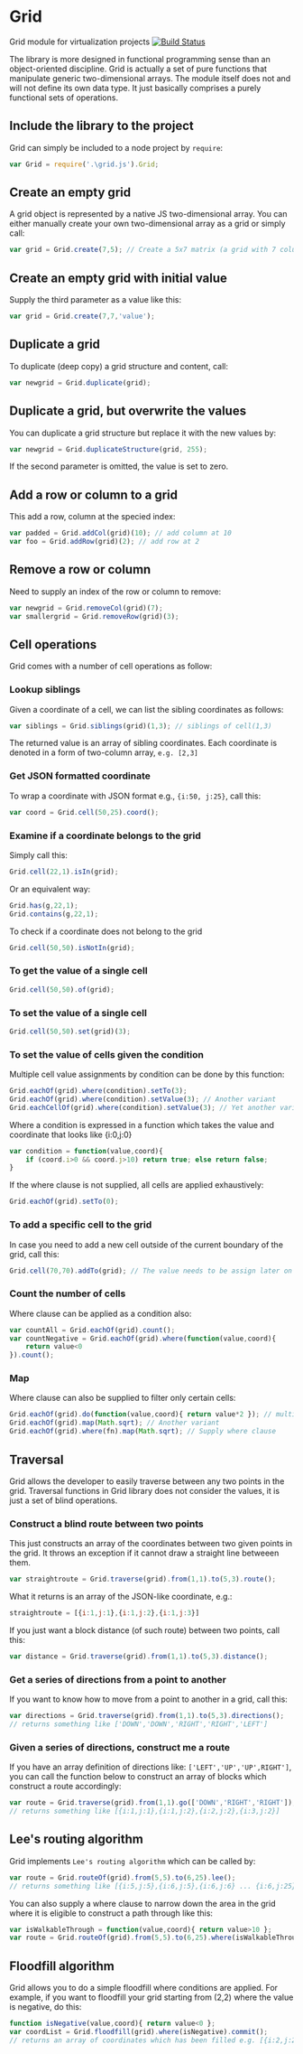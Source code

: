 # Grid
Grid module for virtualization projects
[![Build Status](https://travis-ci.org/starcolon/Grid.svg?branch=master)](https://travis-ci.org/starcolon/Grid)



The library is more designed in functional programming sense than an object-oriented discipline. Grid is actually a set of pure functions that manipulate generic two-dimensional arrays. The module itself does not and will not define its own data type. It just basically comprises a purely functional sets of operations.

## Include the library to the project
Grid can simply be included to a node project by `require`:

```javascript
var Grid = require('.\grid.js').Grid;
```

## Create an empty grid
A grid object is represented by a native JS two-dimensional array. You can either manually create your own two-dimensional array as a grid or simply call:

```javascript
var grid = Grid.create(7,5); // Create a 5x7 matrix (a grid with 7 columns, 5 rows)
```

## Create an empty grid with initial value
Supply the third parameter as a value like this:
```javascript
var grid = Grid.create(7,7,'value');
```

## Duplicate a grid
To duplicate (deep copy) a grid structure and content, call:
```javascript
var newgrid = Grid.duplicate(grid);
```

## Duplicate a grid, but overwrite the values
You can duplicate a grid structure but replace it with the new values by:
```javascript
var newgrid = Grid.duplicateStructure(grid, 255);
```

If the second parameter is omitted, the value is set to zero.


## Add a row or column to a grid
This add a row, column at the specied index:
```javascript
var padded = Grid.addCol(grid)(10); // add column at 10
var foo = Grid.addRow(grid)(2); // add row at 2
```

## Remove a row or column
Need to supply an index of the row or column to remove:
```javascript
var newgrid = Grid.removeCol(grid)(7); 
var smallergrid = Grid.removeRow(grid)(3);
```

## Cell operations
Grid comes with a number of cell operations as follow:

### Lookup siblings
Given a coordinate of a cell, we can list the sibling coordinates as follows:
```javascript
var siblings = Grid.siblings(grid)(1,3); // siblings of cell(1,3)
```

The returned value is an array of sibling coordinates. Each coordinate is denoted in a form of two-column array, `e.g. [2,3]`

### Get JSON formatted coordinate
To wrap a coordinate with JSON format e.g., `{i:50, j:25}`, call this:
```javascript
var coord = Grid.cell(50,25).coord();
```

### Examine if a coordinate belongs to the grid
Simply call this:
```javascript
Grid.cell(22,1).isIn(grid);
```

Or an equivalent way:
```javascript
Grid.has(g,22,1);
Grid.contains(g,22,1);
```

To check if a coordinate does not belong to the grid
```javascript
Grid.cell(50,50).isNotIn(grid);
```


### To get the value of a single cell
```javascript
Grid.cell(50,50).of(grid);
```

### To set the value of a single cell
```javascript
Grid.cell(50,50).set(grid)(3);
```

### To set the value of cells given the condition
Multiple cell value assignments by condition can be done by this function:
```javascript
Grid.eachOf(grid).where(condition).setTo(3);
Grid.eachOf(grid).where(condition).setValue(3); // Another variant
Grid.eachCellOf(grid).where(condition).setValue(3); // Yet another variant
```

Where a condition is expressed in a function which takes the value and coordinate that looks like {i:0,j:0}
```javascript
var condition = function(value,coord){ 
    if (coord.i>0 && coord.j>10) return true; else return false; 
}
```

If the where clause is not supplied, all cells are applied exhaustively:
```javascript
Grid.eachOf(grid).setTo(0);
```

### To add a specific cell to the grid
In case you need to add a new cell outside of the current boundary of the grid, call this:
```javascript
Grid.cell(70,70).addTo(grid); // The value needs to be assign later on
```

### Count the number of cells
Where clause can be applied as a condition also:
```javascript
var countAll = Grid.eachOf(grid).count();
var countNegative = Grid.eachOf(grid).where(function(value,coord){
	return value<0
}).count();
```

### Map
Where clause can also be supplied to filter only certain cells:
```javascript
Grid.eachOf(grid).do(function(value,coord){ return value*2 }); // multiple each cell by two
Grid.eachOf(grid).map(Math.sqrt); // Another variant
Grid.eachOf(grid).where(fn).map(Math.sqrt); // Supply where clause
```


## Traversal
Grid allows the developer to easily traverse between any two points in the grid. Traversal functions in Grid library does not consider the values, it is just a set of blind operations.

### Construct a blind route between two points
This just constructs an array of the coordinates between two given points in the grid. It throws an exception if it cannot draw a straight line betweeen them.

```javascript
var straightroute = Grid.traverse(grid).from(1,1).to(5,3).route();
```

What it returns is an array of the JSON-like coordinate, e.g.:
```javascript
straightroute = [{i:1,j:1},{i:1,j:2},{i:1,j:3}]
```

If you just want a block distance (of such route) between two points, call this:
```javascript
var distance = Grid.traverse(grid).from(1,1).to(5,3).distance();
```

### Get a series of directions from a point to another
If you want to know how to move from a point to another in a grid, call this:
```javascript
var directions = Grid.traverse(grid).from(1,1).to(5,3).directions();
// returns something like ['DOWN','DOWN','RIGHT','RIGHT','LEFT']
```

### Given a series of directions, construct me a route
If you have an array definition of directions like: `['LEFT','UP','UP',RIGHT']`, you can call the function below to construct an array of blocks which construct a route accordingly:

```javascript
var route = Grid.traverse(grid).from(1,1).go(['DOWN','RIGHT','RIGHT']);
// returns something like [{i:1,j:1},{i:1,j:2},{i:2,j:2},{i:3,j:2}]
```

## Lee's routing algorithm
Grid implements `Lee's routing algorithm` which can be called by:

```javascript
var route = Grid.routeOf(grid).from(5,5).to(6,25).lee();
// returns something like [{i:5,j:5},{i:6,j:5},{i:6,j:6} ... {i:6,j:25}]
```

You can also supply a where clause to narrow down the area in the grid where it is eligible to construct a path through like this:
```javascript
var isWalkableThrough = function(value,coord){ return value>10 };
var route = Grid.routeOf(grid).from(5,5).to(6,25).where(isWalkableThrough).lee();
```


## Floodfill algorithm
Grid allows you to do a simple floodfill where conditions are applied.
For example, if you want to floodfill your grid starting from (2,2) where the value is negative, do this:

```javascript
function isNegative(value,coord){ return value<0 };
var coordList = Grid.floodfill(grid).where(isNegative).commit();
// returns an array of coordinates which has been filled e.g. [{i:2,j:2},{i:3,j:2}]
```
